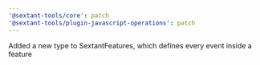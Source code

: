 ```yaml
---
'@sextant-tools/core': patch
'@sextant-tools/plugin-javascript-operations': patch
---
```


Added a new type to SextantFeatures, which defines every event inside a feature
